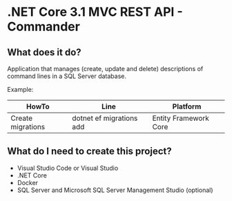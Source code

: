 # .NET Core 3.1 MVC REST API - Commander

## What does it do?

Application that manages (create, update and delete) descriptions of command lines in a SQL Server database.

Example:

| HowTo             | Line                                     | Platform              |
|-------------------|------------------------------------------|-----------------------|
| Create migrations | dotnet ef migrations add <MigrationName> | Entity Framework Core |

## What do I need to create this project?

- Visual Studio Code or Visual Studio
- .NET Core
- Docker
- SQL Server and Microsoft SQL Server Management Studio (optional)

## 
